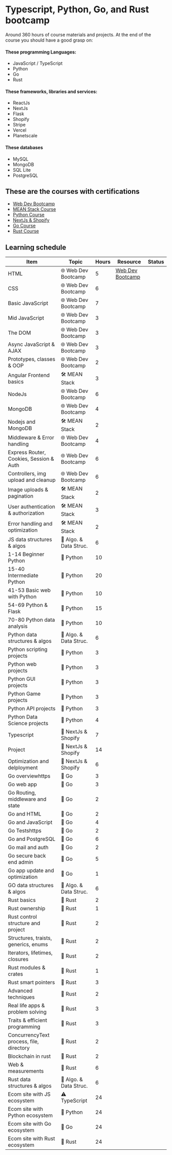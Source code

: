 # Typescript, Python, Go, and Rust bootcamp

Around 360 hours of course materials and projects. At the end of the course you should have a good grasp on:

#### These programming Languages:

- JavaScript / TypeScript
- Python
- Go
- Rust

#### These frameworks, libraries and services:

- ReactJs
- NextJs
- Flask
- Shopify
- Stripe
- Vercel
- Planetscale

#### These databases

- MySQL
- MongoDB
- SQL Lite
- PostgreSQL

## These are the courses with certifications

- [Web Dev Bootcamp](https://www.udemy.com/course/the-web-developer-bootcamp/)
- [MEAN Stack Course](https://www.udemy.com/course/angular-2-and-nodejs-the-practical-guide/)
- [Python Course](https://www.udemy.com/course/100-days-of-code/)
- [NextJs & Shopify](https://www.udemy.com/course/next-js-typescript-with-shopify-integration-full-guide/learn/lecture/27406694#content)
- [Go Course](https://www.udemy.com/course/building-modern-web-applications-with-go/)
- [Rust Course](https://www.udemy.com/course/rust-programming-master-class-from-beginner-to-expert/)

## Learning schedule

| Item                                     | Topic                  | Hours | Resource                                                                     | Status |
| ---------------------------------------- | ---------------------- | ----- | ---------------------------------------------------------------------------- | ------ |
| HTML                                     | 🌐 Web Dev Bootcamp    | 5     | [Web Dev Bootcamp](https://www.udemy.com/course/the-web-developer-bootcamp/) |        |
| CSS                                      | 🌐 Web Dev Bootcamp    | 6     |                                                                              |        |
| Basic JavaScript                         | 🌐 Web Dev Bootcamp    | 7     |                                                                              |        |
| Mid JavaScript                           | 🌐 Web Dev Bootcamp    | 3     |                                                                              |        |
| The DOM                                  | 🌐 Web Dev Bootcamp    | 3     |                                                                              |        |
| Async JavaScript & AJAX                  | 🌐 Web Dev Bootcamp    | 3     |                                                                              |        |
| Prototypes, classes & OOP                | 🌐 Web Dev Bootcamp    | 2     |                                                                              |        |
| Angular Frontend basics                  | 🛠️ MEAN Stack          | 3     |                                                                              |        |
| NodeJs                                   | 🌐 Web Dev Bootcamp    | 6     |                                                                              |        |
| MongoDB                                  | 🌐 Web Dev Bootcamp    | 4     |                                                                              |        |
| Nodejs and MongoDB                       | 🛠️ MEAN Stack          | 2     |                                                                              |        |
| Middleware & Error handling              | 🌐 Web Dev Bootcamp    | 4     |                                                                              |        |
| Express Router, Cookies, Session & Auth  | 🌐 Web Dev Bootcamp    | 6     |                                                                              |        |
| Controllers, img upload and cleanup      | 🌐 Web Dev Bootcamp    | 6     |                                                                              |        |
| Image uploads & pagination               | 🛠️ MEAN Stack          | 2     |                                                                              |        |
| User authentication & authorization      | 🛠️ MEAN Stack          | 3     |                                                                              |        |
| Error handling and optimization          | 🛠️ MEAN Stack          | 2     |                                                                              |        |
| JS data structures & algos               | 📐 Algo. & Data Struc. | 6     |                                                                              |        |
| 1-14 Beginner Python                     | 🐍 Python              | 10    |                                                                              |        |
| 15-40 Intermediate Python                | 🐍 Python              | 20    |                                                                              |        |
| 41-53 Basic web with Python              | 🐍 Python              | 10    |                                                                              |        |
| 54-69 Python & Flask                     | 🐍 Python              | 15    |                                                                              |        |
| 70-80 Python data analysis               | 🐍 Python              | 10    |                                                                              |        |
| Python data structures & algos           | 📐 Algo. & Data Struc. | 6     |                                                                              |        |
| Python scripting projects                | 🐍 Python              | 3     |                                                                              |        |
| Python web projects                      | 🐍 Python              | 3     |                                                                              |        |
| Python GUI projects                      | 🐍 Python              | 3     |                                                                              |        |
| Python Game projects                     | 🐍 Python              | 3     |                                                                              |        |
| Python API projects                      | 🐍 Python              | 3     |                                                                              |        |
| Python Data Science projects             | 🐍 Python              | 4     |                                                                              |        |
| Typescript                               | 🛒 NextJs & Shopify    | 7     |                                                                              |        |
| Project                                  | 🛒 NextJs & Shopify    | 14    |                                                                              |        |
| Optimization and delployment             | 🛒 NextJs & Shopify    | 6     |                                                                              |        |
| Go overviewhttps                         | 🦦 Go                  | 3     |                                                                              |        |
| Go web app                               | 🦦 Go                  | 3     |                                                                              |        |
| Go Routing, middleware and state         | 🦦 Go                  | 2     |                                                                              |        |
| Go and HTML                              | 🦦 Go                  | 2     |                                                                              |        |
| Go and JavaScript                        | 🦦 Go                  | 4     |                                                                              |        |
| Go Testshttps                            | 🦦 Go                  | 2     |                                                                              |        |
| Go and PostgreSQL                        | 🦦 Go                  | 6     |                                                                              |        |
| Go mail and auth                         | 🦦 Go                  | 2     |                                                                              |        |
| Go secure back end admin                 | 🦦 Go                  | 5     |                                                                              |        |
| Go app update and optimization           | 🦦 Go                  | 1     |                                                                              |        |
| GO data structures & algos               | 📐 Algo. & Data Struc. | 6     |                                                                              |        |
| Rust basics                              | 🦀 Rust                | 2     |                                                                              |        |
| Rust ownership                           | 🦀 Rust                | 1     |                                                                              |        |
| Rust control structure and project       | 🦀 Rust                | 2     |                                                                              |        |
| Structures, traists, generics, enums     | 🦀 Rust                | 2     |                                                                              |        |
| Iterators, lifetimes, closures           | 🦀 Rust                | 2     |                                                                              |        |
| Rust modules & crates                    | 🦀 Rust                | 1     |                                                                              |        |
| Rust smart pointers                      | 🦀 Rust                | 3     |                                                                              |        |
| Advanced techniques                      | 🦀 Rust                | 2     |                                                                              |        |
| Real life apps & problem solving         | 🦀 Rust                | 3     |                                                                              |        |
| Traits & efficient programming           | 🦀 Rust                | 3     |                                                                              |        |
| ConcurrencyText process, file, directory | 🦀 Rust                | 2     |                                                                              |        |
| Blockchain in rust                       | 🦀 Rust                | 2     |                                                                              |        |
| Web & measurements                       | 🦀 Rust                | 6     |                                                                              |        |
| Rust data structures & algos             | 📐 Algo. & Data Struc. | 6     |                                                                              |        |
| Ecom site with JS ecosystem              | ⚠️ TypeScript          | 24    |                                                                              |        |
| Ecom site with Python ecosystem          | 🐍 Python              | 24    |                                                                              |        |
| Ecom site with Go ecosystem              | 🦦 Go                  | 24    |                                                                              |        |
| Ecom site with Rust ecosystem            | 🦀 Rust                | 24    |                                                                              |        |
